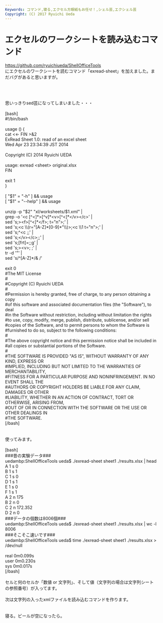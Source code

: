 ```yaml
---
Keywords: コマンド,寝る,エクセル方眼紙もお任せ！,シェル芸,エクシェル芸
Copyright: (C) 2017 Ryuichi Ueda
---
```


# エクセルのワークシートを読み込むコマンド
<a href="https://github.com/ryuichiueda/ShellOfficeTools" target="_blank">https://github.com/ryuichiueda/ShellOfficeTools</a><br />
にエクセルのワークシートを読むコマンド「exread-sheet」を加えました。まだバグがあると思いますが。<br />
<br />
<!--more--><br />
<br />
思いっきりsed芸になってしまいました・・・<br />
<br />
[bash]<br />
#!/bin/bash<br />
<br />
usage () {<br />
	cat &lt;&lt;- FIN &gt;&amp;2<br />
	ExRead Sheet 1.0: read of an excel sheet<br />
	Wed Apr 23 23:34:39 JST 2014<br />
<br />
	Copyright (C) 2014 Ryuichi UEDA<br />
<br />
	usage: exread &lt;sheet&gt; original.xlsx<br />
	FIN<br />
<br />
	exit 1<br />
}<br />
<br />
[ &quot;$1&quot; = &quot;-h&quot; ] &amp;&amp; usage<br />
[ &quot;$1&quot; = &quot;--help&quot; ] &amp;&amp; usage<br />
<br />
unzip -p &quot;$2&quot; &quot;xl/worksheets/$1.xml&quot;		|<br />
grep -o '&lt;c [^&lt;]*&gt;[^v]*&lt;v&gt;[^&lt;]*&lt;/v&gt;&lt;/c&gt;'	|<br />
sed 's;&gt;&lt;f&gt;[^&lt;]*&lt;/f&gt;; t=&quot;n&quot;&gt;;'			|<br />
sed 's;&lt;c \\(r=&quot;[A-Z]*[0-9]*&quot;\\)&gt;;&lt;c \\1 t=&quot;n&quot;&gt;;'	|<br />
sed 's;^&lt;c ;;'					|<br />
sed 's;&lt;/v&gt;&lt;/c&gt;;;'				|<br />
sed 's;[frt]=;;g'				|<br />
sed 's;&gt;&lt;v&gt;; ;'					|<br />
tr -d '&quot;'					|<br />
sed 's/^[A-Z]*/&amp; /'<br />
<br />
exit 0<br />
#The MIT License<br />
#<br />
#Copyright (C) Ryuichi UEDA<br />
#<br />
#Permission is hereby granted, free of charge, to any person obtaining a copy<br />
#of this software and associated documentation files (the &quot;Software&quot;), to deal<br />
#in the Software without restriction, including without limitation the rights<br />
#to use, copy, modify, merge, publish, distribute, sublicense, and/or sell<br />
#copies of the Software, and to permit persons to whom the Software is<br />
#furnished to do so, subject to the following conditions:<br />
#<br />
#The above copyright notice and this permission notice shall be included in<br />
#all copies or substantial portions of the Software.<br />
#<br />
#THE SOFTWARE IS PROVIDED &quot;AS IS&quot;, WITHOUT WARRANTY OF ANY KIND, EXPRESS OR<br />
#IMPLIED, INCLUDING BUT NOT LIMITED TO THE WARRANTIES OF MERCHANTABILITY,<br />
#FITNESS FOR A PARTICULAR PURPOSE AND NONINFRINGEMENT. IN NO EVENT SHALL THE<br />
#AUTHORS OR COPYRIGHT HOLDERS BE LIABLE FOR ANY CLAIM, DAMAGES OR OTHER<br />
#LIABILITY, WHETHER IN AN ACTION OF CONTRACT, TORT OR OTHERWISE, ARISING FROM,<br />
#OUT OF OR IN CONNECTION WITH THE SOFTWARE OR THE USE OR OTHER DEALINGS IN<br />
#THE SOFTWARE.<br />
[/bash]<br />
<br />
<br />
使ってみます。<br />
<br />
[bash]<br />
###昔の実験データ###<br />
uedambp:ShellOfficeTools ueda$ ./exread-sheet sheet1 ./results.xlsx | head<br />
A 1 s 0<br />
B 1 s 1<br />
C 1 s 0<br />
D 1 s 1<br />
E 1 s 0<br />
F 1 s 1<br />
A 2 n 175<br />
B 2 n 0<br />
C 2 n 172.352<br />
D 2 n 0<br />
###データの個数は8006個###<br />
uedambp:ShellOfficeTools ueda$ ./exread-sheet sheet1 ./results.xlsx | wc -l<br />
 8006<br />
###そこそこ速いです###<br />
uedambp:ShellOfficeTools ueda$ time ./exread-sheet sheet1 ./results.xlsx &gt; /dev/null <br />
<br />
real	0m0.099s<br />
user	0m0.230s<br />
sys	0m0.017s<br />
[/bash]<br />
<br />
セルと何のセルか「数値 or 文字列」、そして値（文字列の場合は文字列シートの参照番号）が入ってます。<br />
<br />
次は文字列の入ったxmlファイルを読み込むコマンドを作ります。<br />
<br />
<br />
寝る。ビールが空になったら。
